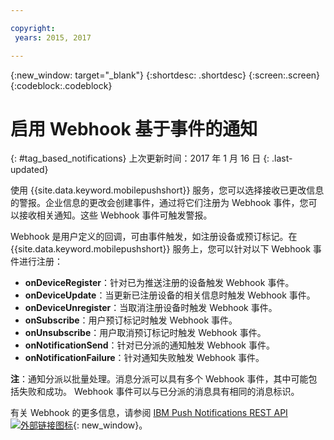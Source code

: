 ```yaml
---

copyright:
 years: 2015, 2017

---
```


{:new_window: target="_blank"}
{:shortdesc: .shortdesc}
{:screen:.screen}
{:codeblock:.codeblock}

# 启用 Webhook 基于事件的通知
{: #tag_based_notifications}
上次更新时间：2017 年 1 月 16 日
{: .last-updated}


使用 {{site.data.keyword.mobilepushshort}} 服务，您可以选择接收已更改信息的警报。企业信息的更改会创建事件，通过将它们注册为 Webhook 事件，您可以接收相关通知。这些 Webhook 事件可触发警报。 

Webhook 是用户定义的回调，可由事件触发，如注册设备或预订标记。在 {{site.data.keyword.mobilepushshort}} 服务上，您可以针对以下 Webhook 事件进行注册： 

- **onDeviceRegister**：针对已为推送注册的设备触发 Webhook 事件。
- **onDeviceUpdate**：当更新已注册设备的相关信息时触发 Webhook 事件。
- **onDeviceUnregister**：当取消注册设备时触发 Webhook 事件。 
- **onSubscribe**：用户预订标记时触发 Webhook 事件。
- **onUnsubscribe**：用户取消预订标记时触发 Webhook 事件。
- **onNotificationSend**：针对已分派的通知触发 Webhook 事件。
- **onNotificationFailure**：针对通知失败触发 Webhook 事件。


**注**：通知分派以批量处理。消息分派可以具有多个 Webhook 事件，其中可能包括失败和成功。
Webhook 事件可以与已分派的消息具有相同的消息标识。 

有关 Webhook 的更多信息，请参阅 [IBM Push Notifications REST API ![外部链接图标](../../icons/launch-glyph.svg "外部链接图标")](https://mobile.{DomainName}/imfpush/#/webhooks "外部链接图标"){: new_window}。
